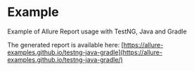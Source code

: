 # Example

Example of Allure Report usage with TestNG, Java and Gradle

The generated report is available here: [https://allure-examples.github.io/testng-java-gradle](https://allure-examples.github.io/testng-java-gradle/)

